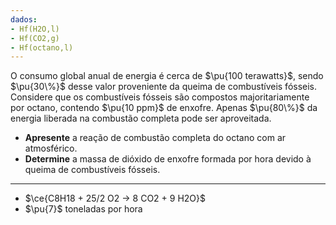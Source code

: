 ```yaml
---
dados:
- Hf(H2O,l)
- Hf(CO2,g)
- Hf(octano,l)
---
```

O consumo global anual de energia é cerca de $\pu{100 terawatts}$, sendo $\pu{30\%}$ desse valor proveniente da queima de combustíveis fósseis. Considere que os combustíveis fósseis são compostos majoritariamente por octano, contendo $\pu{10 ppm}$ de enxofre. Apenas $\pu{80\%}$ da energia liberada na combustão completa pode ser aproveitada. 

- **Apresente** a reação de combustão completa do octano com ar atmosférico.
- **Determine** a massa de dióxido de enxofre formada por hora devido à queima de combustíveis fósseis.

---

- $\ce{C8H18 + 25/2 O2 -> 8 CO2 + 9 H2O}$
- $\pu{7}$ toneladas por hora

